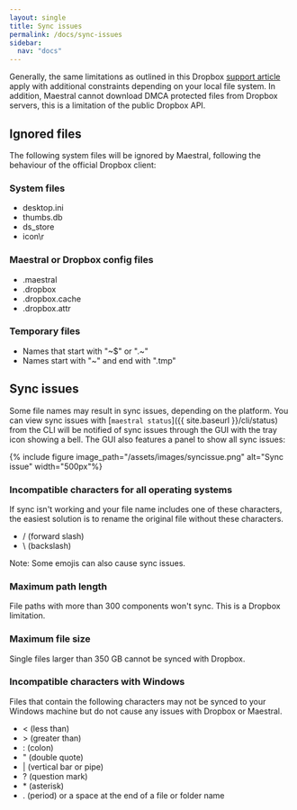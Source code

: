 ```yaml
---
layout: single
title: Sync issues
permalink: /docs/sync-issues
sidebar:
  nav: "docs"
---
```


Generally, the same limitations as outlined in this Dropbox [support
article](https://help.dropbox.com/installs-integrations/sync-uploads/files-not-syncing)
apply with additional constraints depending on your local file system. In addition,
Maestral cannot download DMCA protected files from Dropbox servers, this is a limitation
of the public Dropbox API.

## Ignored files

The following system files will be ignored by Maestral, following the behaviour of the
official Dropbox client:

### System files

* desktop.ini
* thumbs.db
* ds_store
* icon\r

### Maestral or Dropbox config files

* .maestral
* .dropbox
* .dropbox.cache
* .dropbox.attr

### Temporary files

* Names that start with "\~$" or ".\~"
* Names start with "\~" and end with ".tmp"

## Sync issues

Some file names may result in sync issues, depending on the platform.
You can view sync issues with [`maestral status`]({{ site.baseurl }}/cli/status) from
the CLI will be notified of sync issues through the GUI with the tray icon showing a bell.
The GUI also features a panel to show all sync issues:

{% include figure image_path="/assets/images/syncissue.png" alt="Sync issue" width="500px"%}

### Incompatible characters for all operating systems

If sync isn't working and your file name includes one of these characters, the easiest solution is to rename the original file without these characters.

* / (forward slash)
* \ (backslash)

Note: Some emojis can also cause sync issues.

### Maximum path length

File paths with more than 300 components won't sync. This is a Dropbox limitation.

### Maximum file size

Single files larger than 350 GB cannot be synced with Dropbox.

### Incompatible characters with Windows

Files that contain the following characters may not be synced to your Windows machine
but do not cause any issues with Dropbox or Maestral.

* < (less than)
* \> (greater than)
* : (colon)
* " (double quote)
* \| (vertical bar or pipe)
* ? (question mark)
* \* (asterisk)
* . (period) or a space at the end of a file or folder name

